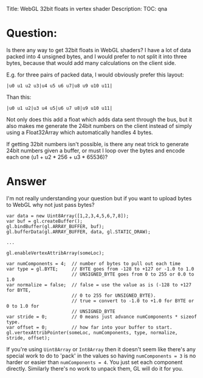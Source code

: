 Title: WebGL 32bit floats in vertex shader
Description:
TOC: qna

# Question:

Is there any way to get 32bit floats in WebGL shaders?
I have a lot of data packed into 4 unsigned bytes, and I would prefer to not split it into three bytes, because that would add many calculations on the client side.

E.g. for three pairs of packed data, I would obviously prefer this layout:

    |u0 u1 u2 u3|u4 u5 u6 u7|u8 u9 u10 u11|

Than this:

    |u0 u1 u2|u3 u4 u5|u6 u7 u8|u9 u10 u11|

Not only does this add a float which adds data sent through the bus, but it also makes me generate the 24bit numbers on the client instead of simply using a Float32Array which automatically handles 4 bytes.

If getting 32bit numbers isn't possible, is there any neat trick to generate 24bit numbers given a buffer, or must I loop over the bytes and encode each one (u1 + u2 * 256 + u3 * 65536)?

# Answer

I'm not really understanding your question but if you want to upload bytes to WebGL why not just pass bytes?

    var data = new Uint8Array([1,2,3,4,5,6,7,8]);
    var buf = gl.createBuffer();
    gl.bindBuffer(gl.ARRAY_BUFFER, buf);
    gl.bufferData(gl.ARRAY_BUFFER, data, gl.STATIC_DRAW);

    ...

    gl.enableVertexAttribArray(someLoc);

    var numComponents = 4;  // number of bytes to pull out each time
    var type = gl.BYTE;     // BYTE goes from -128 to +127 or -1.0 to 1.0
                            // UNSIGNED_BYTE goes from 0 to 255 or 0.0 to 1.0
    var normalize = false;  // false = use the value as is (-128 to +127 for BYTE,
                            // 0 to 255 for UNSIGNED_BYTE). 
                            // true = convert to -1.0 to +1.0 for BYTE or 0 to 1.0 for
                            // UNSIGNED_BYTE
    var stride = 0;         // 0 means just advance numComponents * sizeof type.
    var offset = 0;         // how far into your buffer to start.
    gl.vertexAttribPointer(someLoc, numComponents, type, normalize, stride, offset);

If you're using `Uint8Array` or `Int8Array` then it doesn't seem like there's any special work to do to 'pack' in the values so having `numComponents = 3` is no harder or easier than `numComponents = 4`. You just set each component directly. Similarly there's no work to unpack them, GL will do it for you.



